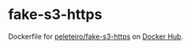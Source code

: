 fake-s3-https
=============

Dockerfile for
[peleteiro/fake-s3-https](https://registry.hub.docker.com/u/peleteiro/fake-s3-https/)
on [Docker Hub](https://registry.hub.docker.com).
